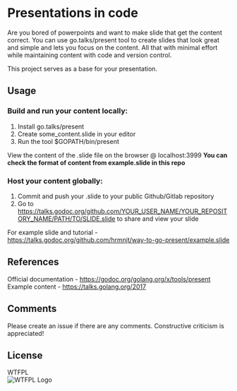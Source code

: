 # Presentations in code

Are you bored of powerpoints and want to make slide that get the content correct. You can use go.talks/present tool to create slides that look great and simple and lets you focus on the content. All that with minimal effort while maintaining content with code and version control.

This project serves as a base for your presentation.

## Usage

### Build and run your content locally:

1. Install go.talks/present
2. Create some_content.slide in your editor
3. Run the tool $GOPATH/bin/present

View the content of the .slide file on the browser @ localhost:3999
__You can check the format of content from example.slide in this repo__

### Host your content globally:

1. Commit and push your .slide to your public Github/Gitlab repository
2. Go to https://talks.godoc.org/github.com/YOUR_USER_NAME/YOUR_REPOSITORY_NAME/PATH/TO/SLIDE.slide to share and view your slide

For example slide and tutorial - https://talks.godoc.org/github.com/hrmnjt/way-to-go-present/example.slide

## References

Official documentation - https://godoc.org/golang.org/x/tools/present  
Example content - https://talks.golang.org/2017

## Comments

Please create an issue if there are any comments. Constructive criticism is appreciated!

## License

WTFPL  
![WTFPL Logo](http://www.wtfpl.net/wp-content/uploads/2012/12/logo-220x1601.png)
